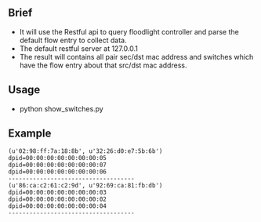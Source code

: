 Brief
-----
- It will use the Restful api to query floodlight controller and parse the default flow entry to collect data.
- The default restful server at 127.0.0.1
- The result will contains all pair sec/dst mac address and switches which have the flow entry about that src/dst mac address.


Usage
-----
- python show_switches.py



Example
-------
``` 
(u'02:98:ff:7a:18:8b', u'32:26:d0:e7:5b:6b')
dpid=00:00:00:00:00:00:00:05
dpid=00:00:00:00:00:00:00:07
dpid=00:00:00:00:00:00:00:06
------------------------------------
(u'86:ca:c2:61:c2:9d', u'92:69:ca:81:fb:db')
dpid=00:00:00:00:00:00:00:03
dpid=00:00:00:00:00:00:00:02
dpid=00:00:00:00:00:00:00:04
------------------------------------
```
